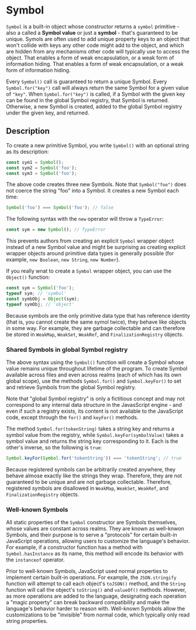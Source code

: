 # Symbol

`Symbol` is a built-in object whose constructor returns a `symbol` primitive - also a called a **Symbol value** or just a **symbol** - that's guaranteed to be unique. Symols are often used to add unique property keys to an object that won't collide with keys any other code might add to the object, and which are hidden from any mechanisms other code will typically use to access the object. That enables a form of weak encapsulation, or a weak form of information hiding. That enables a form of weak encapsulation, or a weak form of information hiding. 

Every `Symbol()` call is guaranteed to return a unique Symbol. Every `Symbol.for("key")` call will always return the same Symbol for a given value of `"key"`. When `Symbol.for("key")` is called, if a Symbol with the given key can be found in the global Symbol registry, that Symbol is returned. Otherwise, a new Symbol is created, added to the global Symbol registry under the given key, and returned.

## Description

To create a new primitive Symbol, you write `Symbol()` with an optional string as its description:

```js
const sym1 = Symbol();
const sym2 = Symbol('foo');
const sym3 = Symbol('foo');
```

The above code creates three new Symbols. Note that `Symbol("foo")` does not coerce the string "foo" into a Symbol. It creates a new Symbol each time:

```js
Symbol('foo') === Symbol('foo'); // false
```

The following syntax with the `new` operator will throw a `TypeError`:

```js
const sym = new Symbol(); // TypeError
```

This prevents authors from creating an explicit `Symbol` wrapper object instead of a new Symbol value and might be surprising as creating explicit wrapper objects around primitive data types is generally possible (for example, `new Boolean`, `new String`, `new Number`).

If you really wnat to create a `Symbol` wrapper object, you can use the `Object()` function:

```js
const sym = Symbol('foo');
typeof sym; // 'symbol'
const symbObj = Object(sym);
typeof symObj; // 'object'
```

Because symbols are the only primitive data type that has reference identity (that is, you cannot create the same symol twice), they behave like objects in some way.
For example, they are garbage collectable and can therefore be stored in `WeakMap`, `WeakSet`, `WeakRef`, and `FinalizationRegistry` objects.

### Shared Symbols in global Symbol registry

The above syntax using the `Symbol()` function will create a Symbol whose value remains unique throughout lifetime of the program.
To create Symbol available across files and even across realms (each of which has its own global scope), use the methods `Symbol.for()` and `Symbol.keyFor()` to set and retrieve Symbols from the global Symbol registry.

Note that "global Symbol registry" is only a fictitious concept and may not correspond to any internal data structure in the JavasScript engine - and even if such a registry exists, its content is not available to the JavaScript code, except through the `for()` and `keyFor()` methods.

The method `Symbol.for(tokenString)` takes a string key and returns a symbol value from the registry, while `Symbol.keyFor(symbolValue)` takes a symbol value and returns the string key corresponding to it.
Each is the other's inverse, so the following is `true`:

```js
Symbol.keyFor(Symbol.for('tokenString')) === 'tokenString'; // true
```

Because registered symbols can be arbitrarily created anywhere, they behave almose exactly like the strings they wrap. Therefore, they are not guaranteed to be unique and are not garbage collectable. Therefore, registered symbols are disallowed in `WeakMap`, `WeakSet`, `WeakRef`, and `FinalizationRegistry` objects.

### Well-known Symbols

All static properties of the `Symbol` constructor are Symbols themselves, whose values are constant across realms.
They are known as well-knwon Symbols, and their purpose is to serve a "protocols" for certain built-in JavaScript operations,
allowing users to customize the language's behavior.
For example, if a constructor function has a method with `Symbol.hasInstance` as its name, this method will encode its behavior with the `instanceof` operator.

Prior to well-known Symbols, JavaScript used normal properties to implement certain built-in operations.
For example, the `JSON.stringify` function will attempt to call each object's `toJSON()` method, and the `String` function will call the object's `toString()` and `valueOf()` methods.
However, as more operations are added to the language, designating each operation a "magic property" can break backward compatibility and make the language's behavior harder to reason with.
Well-known Symbols allow the customizations to be "invisible" from normal code, which typically only read string properties.




































